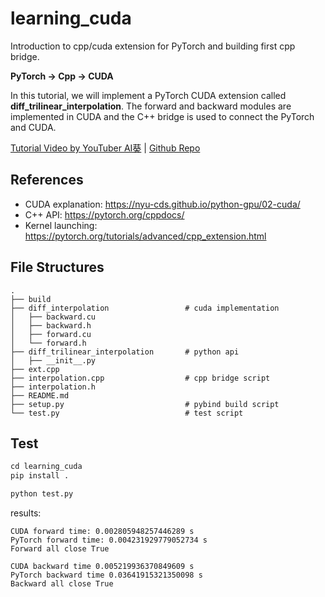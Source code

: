 # learning_cuda

Introduction to cpp/cuda extension for PyTorch and building first cpp bridge.

**PyTorch -> Cpp -> CUDA**

In this tutorial, we will implement a PyTorch CUDA extension called **diff_trilinear_interpolation**. The forward and backward modules are implemented in CUDA and the C++ bridge is used to connect the PyTorch and CUDA.

[Tutorial Video by YouTuber AI葵](https://www.youtube.com/watch?v=l_Rpk6CRJYI) | [Github Repo](https://github.com/kwea123/pytorch-cppcuda-tutorial)

## References

- CUDA explanation: https://nyu-cds.github.io/python-gpu/02-cuda/
- C++ API: https://pytorch.org/cppdocs/
- Kernel launching: https://pytorch.org/tutorials/advanced/cpp_extension.html

## File Structures

```
.
├── build
├── diff_interpolation                 # cuda implementation
│   ├── backward.cu
│   ├── backward.h
│   ├── forward.cu
│   └── forward.h
├── diff_trilinear_interpolation       # python api
│   ├── __init__.py
├── ext.cpp
├── interpolation.cpp                  # cpp bridge script
├── interpolation.h
├── README.md
├── setup.py                           # pybind build script
└── test.py                            # test script
```

## Test

```python
cd learning_cuda
pip install .

python test.py
```

results:

```
CUDA forward time: 0.002805948257446289 s
PyTorch forward time: 0.004231929779052734 s
Forward all close True

CUDA backward time 0.005219936370849609 s
PyTorch backward time 0.03641915321350098 s
Backward all close True
```
